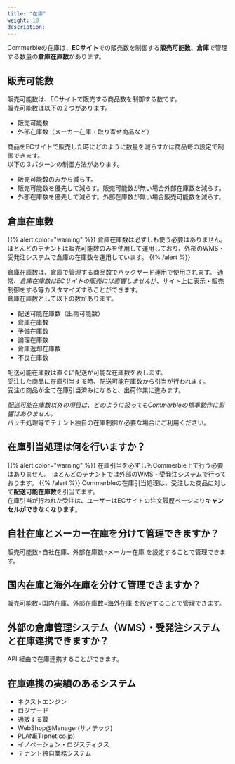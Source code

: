 ```yaml
---
title: "在庫"
weight: 10
description: 
---
```


Commerbleの在庫は、**ECサイト**での販売数を制御する**販売可能数**、**倉庫**で管理する数量の**倉庫在庫数**があります。

## 販売可能数
販売可能数は、ECサイトで販売する商品数を制御する数です。  
販売可能数は以下の２つがあります。

- 販売可能数
- 外部在庫数（メーカー在庫・取り寄せ商品など）

商品をECサイトで販売した時にどのように数量を減らすかは商品毎の設定で制御できます。  
以下の３パターンの制御方法があります。

+ 販売可能数のみから減らす。
+ 販売可能数を優先して減らす。販売可能数が無い場合外部在庫数を減らす。
+ 外部在庫数を優先して減らす。外部在庫数が無い場合販売可能数を減らす。

## 倉庫在庫数
{{% alert color="warning" %}}
倉庫在庫数は必ずしも使う必要はありません。
ほとんどのテナントは販売可能数のみを使用して運用しており、外部のWMS・受発注システムで倉庫の在庫数を運用しています。
{{% /alert %}}

倉庫在庫数は、倉庫で管理する商品数でバックヤード運用で使用されます。
通常、*倉庫在庫数はECサイトの販売には影響しません*が、サイト上に表示・販売制御をする等カスタマイズすることができます。  
倉庫在庫数として以下の数があります。

- 配送可能在庫数（出荷可能数）
- 倉庫在庫数
- 予備在庫数
- 論理在庫数
- 倉庫返却在庫数
- 不良在庫数

配送可能在庫数は直ぐに配送が可能な在庫数を表します。  
受注した商品に在庫引当する時、配送可能在庫数から引当が行われます。  
受注の商品が全て在庫引当済みになると、出荷作業に進みます。

*配送可能在庫数以外の項目は、どのように扱ってもCommerbleの標準動作に影響はありません。*  
バッチ処理等でテナント独自の在庫制御が必要な場合にご利用ください。

## 在庫引当処理は何を行いますか？
{{% alert color="warning" %}}
在庫引当を必ずしもCommerble上で行う必要はありません。
ほとんどのテナントでは外部のWMS・受発注システムで行っております。
{{% /alert %}}
Commerbleの在庫引当処理は、受注した商品に対して**配送可能在庫数**を引当てます。  
在庫引当が行われた受注は、ユーザーはECサイトの注文履歴ページより**キャンセルができなくなります**。

## 自社在庫とメーカー在庫を分けて管理できますか？
販売可能数=自社在庫、外部在庫数=メーカー在庫 を設定することで管理できます。

## 国内在庫と海外在庫を分けて管理できますか？
販売可能数=国内在庫、外部在庫数=海外在庫 を設定することで管理できます。

## 外部の倉庫管理システム（WMS）・受発注システムと在庫連携できますか？
API 経由で在庫連携することができます。

## 在庫連携の実績のあるシステム

- ネクストエンジン
- ロジザード
- 通販する蔵
- WebShop@Manager(サノテック)
- PLANET(pnet.co.jp)
- イノベーション・ロジスティクス
- テナント独自業務システム
